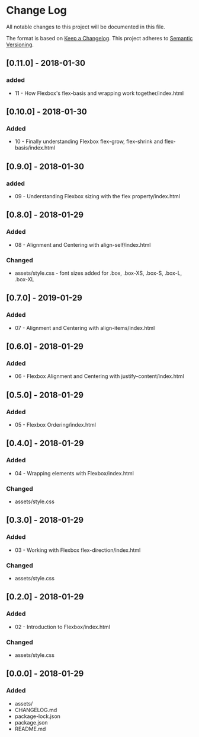 # Change Log
All notable changes to this project will be documented in this file.

The format is based on [Keep a Changelog](http://keepachangelog.com/).
This project adheres to [Semantic Versioning](http://semver.org/).

## [0.11.0] - 2018-01-30
### added
- 11 - How Flexbox's flex-basis and wrapping work together/index.html

## [0.10.0] - 2018-01-30
### Added
- 10 - Finally understanding Flexbox flex-grow, flex-shrink and flex-basis/index.html

## [0.9.0] - 2018-01-30
### added
- 09 - Understanding Flexbox sizing with the flex property/index.html

## [0.8.0] - 2018-01-29
### Added
- 08 - Alignment and Centering with align-self/index.html

### Changed
- assets/style.css - font sizes added for .box, .box-XS, .box-S, .box-L, .box-XL

## [0.7.0] - 2019-01-29
### Added
- 07 - Alignment and Centering with align-items/index.html

## [0.6.0] - 2018-01-29
### Added
- 06 - Flexbox Alignment and Centering with justify-content/index.html

## [0.5.0] - 2018-01-29
### Added
- 05 - Flexbox Ordering/index.html

## [0.4.0] - 2018-01-29
### Added
- 04 - Wrapping elements with Flexbox/index.html

### Changed
- assets/style.css

## [0.3.0] - 2018-01-29
### Added
- 03 - Working with Flexbox flex-direction/index.html

### Changed
- assets/style.css

## [0.2.0] - 2018-01-29
### Added
- 02 - Introduction to Flexbox/index.html

### Changed
- assets/style.css

## [0.0.0] - 2018-01-29
### Added
- assets/
- CHANGELOG.md
- package-lock.json
- package.json
- README.md
